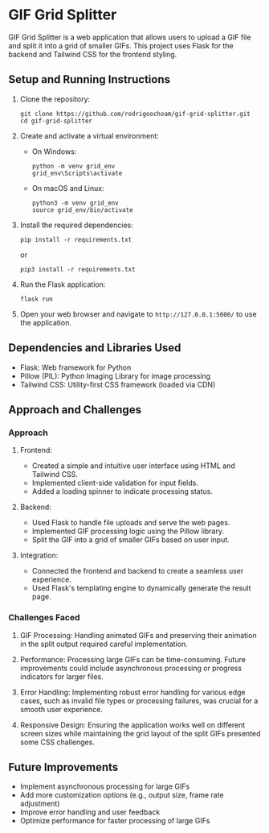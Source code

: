 # GIF Grid Splitter

GIF Grid Splitter is a web application that allows users to upload a GIF file and split it into a grid of smaller GIFs. This project uses Flask for the backend and Tailwind CSS for the frontend styling.

## Setup and Running Instructions

1. Clone the repository:

   ```
   git clone https://github.com/rodrigoochoam/gif-grid-splitter.git
   cd gif-grid-splitter
   ```

2. Create and activate a virtual environment:

   - On Windows:
     ```
     python -m venv grid_env
     grid_env\Scripts\activate
     ```
   - On macOS and Linux:
     ```
     python3 -m venv grid_env
     source grid_env/bin/activate
     ```

3. Install the required dependencies:

   ```
   pip install -r requirements.txt
   ```

   or

   ```
   pip3 install -r requirements.txt
   ```

4. Run the Flask application:

   ```
   flask run
   ```

5. Open your web browser and navigate to `http://127.0.0.1:5000/` to use the application.

## Dependencies and Libraries Used

- Flask: Web framework for Python
- Pillow (PIL): Python Imaging Library for image processing
- Tailwind CSS: Utility-first CSS framework (loaded via CDN)

## Approach and Challenges

### Approach

1. Frontend:

   - Created a simple and intuitive user interface using HTML and Tailwind CSS.
   - Implemented client-side validation for input fields.
   - Added a loading spinner to indicate processing status.

2. Backend:

   - Used Flask to handle file uploads and serve the web pages.
   - Implemented GIF processing logic using the Pillow library.
   - Split the GIF into a grid of smaller GIFs based on user input.

3. Integration:
   - Connected the frontend and backend to create a seamless user experience.
   - Used Flask's templating engine to dynamically generate the result page.

### Challenges Faced

1. GIF Processing: Handling animated GIFs and preserving their animation in the split output required careful implementation.

2. Performance: Processing large GIFs can be time-consuming. Future improvements could include asynchronous processing or progress indicators for larger files.

3. Error Handling: Implementing robust error handling for various edge cases, such as invalid file types or processing failures, was crucial for a smooth user experience.

4. Responsive Design: Ensuring the application works well on different screen sizes while maintaining the grid layout of the split GIFs presented some CSS challenges.

## Future Improvements

- Implement asynchronous processing for large GIFs
- Add more customization options (e.g., output size, frame rate adjustment)
- Improve error handling and user feedback
- Optimize performance for faster processing of large GIFs
